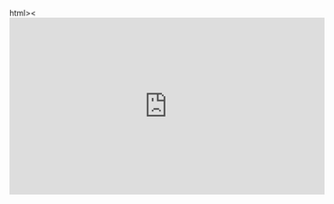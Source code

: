 html><<iframe width="560" height="315" src="https://www.youtube-nocookie.com/embed/rZKe-pBeAgM" frameborder="0&autoplay=1" allowfullscreen></iframe></html>
